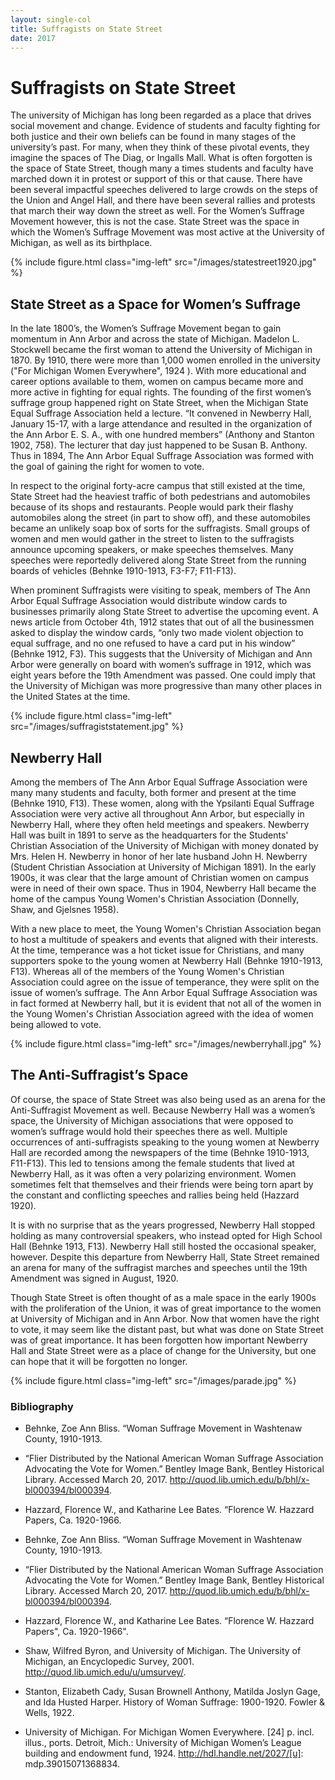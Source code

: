 ```yaml
---
layout: single-col
title: Suffragists on State Street
date: 2017
---
```


# Suffragists on State Street

The university of Michigan has long been regarded as a place that drives social movement and change. Evidence of students and faculty fighting for both justice and their own beliefs can be found in many stages of the university’s past. For many, when they think of these pivotal events, they imagine the spaces of The Diag, or Ingalls Mall. What is often forgotten is the space of State Street, though many a times students and faculty have marched down it in protest or support of this or that cause. There have been several impactful speeches delivered to large crowds on the steps of the Union and Angel Hall, and there have been several rallies and protests that march their way down the street as well. For the Women’s Suffrage Movement however, this is not the case. State Street was the space in which the Women’s Suffrage Movement was most active at the University of Michigan, as well as its birthplace.

{% include figure.html class="img-left" src="/images/statestreet1920.jpg" %}

## State Street as a Space for Women’s Suffrage

In the late 1800’s, the Women’s Suffrage Movement began to gain momentum in Ann Arbor and across the state of Michigan. Madelon L. Stockwell became the first woman to attend the University of Michigan in 1870. By 1910, there were more than 1,000 women enrolled in the university ("For Michigan Women Everywhere", 1924 ). With more educational and career options available to them, women on campus became more and more active in fighting for equal rights. The founding of the first women’s suffrage group happened right on State Street, when the Michigan State Equal Suffrage Association held a lecture. “It convened in Newberry Hall, January 15-17, with a large attendance and resulted in the organization of the Ann Arbor E. S. A., with one hundred members” (Anthony and Stanton 1902, 758). The lecturer that day just happened to be Susan B. Anthony. Thus in 1894, The Ann Arbor Equal Suffrage Association was formed with the goal of gaining the right for women to vote.

In respect to the original forty-acre campus that still existed at the time, State Street had the heaviest traffic of both pedestrians and automobiles because of its shops and restaurants. People would park their flashy automobiles along the street (in part to show off), and these automobiles became an unlikely soap box of sorts for the suffragists. Small groups of women and men would gather in the street to listen to the suffragists announce upcoming speakers, or make speeches themselves. Many speeches were reportedly delivered along State Street from the running boards of vehicles (Behnke 1910-1913, F3-F7; F11-F13).

When prominent Suffragists were visiting to speak, members of The Ann Arbor Equal Suffrage Association would distribute window cards to businesses primarily along State Street to advertise the upcoming event. A news article from October 4th, 1912 states that out of all the businessmen asked to display the window cards, “only two made violent objection to equal suffrage, and no one refused to have a card put in his window” (Behnke 1912, F3). This suggests that the University of Michigan and Ann Arbor were generally on board with women’s suffrage in 1912, which was eight years before the 19th Amendment was passed. One could imply that the University of Michigan was more progressive than many other places in the United States at the time.

{% include figure.html class="img-left" src="/images/suffragiststatement.jpg" %}

## Newberry Hall

Among the members of The Ann Arbor Equal Suffrage Association were many many students and faculty, both former and present at the time (Behnke 1910, F13). These women, along with the Ypsilanti Equal Suffrage Association were very active all throughout Ann Arbor, but especially in Newberry Hall, where they often held meetings and speakers. Newberry Hall was built in 1891 to serve as the headquarters for the Students' Christian Association of the University of Michigan with money donated by Mrs. Helen H. Newberry in honor of her late husband John H. Newberry (Student Christian Association at University of Michigan 1891). In the early 1900s, it was clear that the large amount of Christian women on campus were in need of their own space. Thus in 1904, Newberry Hall became the home of the campus Young Women's Christian Association (Donnelly, Shaw, and Gjelsnes 1958).

With a new place to meet, the Young Women's Christian Association began to host a multitude of speakers and events that aligned with their interests. At the time, temperance was a hot ticket issue for Christians, and many supporters spoke to the young women at Newberry Hall (Behnke 1910-1913, F13). Whereas all of the members of the Young Women's Christian Association could agree on the issue of temperance, they were split on the issue of women’s suffrage. The Ann Arbor Equal Suffrage Association was in fact formed at Newberry hall, but it is evident that not all of the women in the Young Women's Christian Association agreed with the idea of women being allowed to vote.

{% include figure.html class="img-left" src="/images/newberryhall.jpg" %}

## The Anti-Suffragist’s Space

Of course, the space of State Street was also being used as an arena for the Anti-Suffragist Movement as well.  Because Newberry Hall was a women’s space, the University of Michigan associations that were opposed to women’s suffrage would hold their speeches there as well. Multiple occurrences of anti-suffragists speaking to the young women at Newberry Hall are recorded among the newspapers of the time (Behnke 1910-1913, F11-F13). This led to tensions among the female students that lived at Newberry Hall, as it was often a very polarizing environment. Women sometimes felt that themselves and their friends were being torn apart by the constant and conflicting speeches and rallies being held (Hazzard 1920).  

It is with no surprise that as the years progressed, Newberry Hall stopped holding as many controversial speakers, who instead opted for High School Hall (Behnke 1913, F13). Newberry Hall still hosted the occasional speaker, however. Despite this departure from Newberry Hall, State Street remained an arena for many of the suffragist marches and speeches until the 19th Amendment was signed in August, 1920.

Though State Street is often thought of as a male space in the early 1900s with the proliferation of the Union, it was of great importance to the women at University of Michigan and in Ann Arbor. Now that women have the right to vote, it may seem like the distant past, but what was done on State Street was of great importance. It has been forgotten how important Newberry Hall and State Street were as a place of change for the University, but one can hope that it will be forgotten no longer.

{% include figure.html class="img-left" src="/images/parade.jpg" %}

### Bibliography

- Behnke, Zoe Ann Bliss. “Woman Suffrage Movement in Washtenaw County, 1910-1913.

- “Flier Distributed by the National American Woman Suffrage Association Advocating the Vote for Women.” Bentley Image Bank, Bentley Historical Library. Accessed March 20, 2017. http://quod.lib.umich.edu/b/bhl/x-bl000394/bl000394.

- Hazzard, Florence W., and Katharine Lee Bates. “Florence W. Hazzard Papers, Ca. 1920-1966.

- Behnke, Zoe Ann Bliss. “Woman Suffrage Movement in Washtenaw County, 1910-1913.

- “Flier Distributed by the National American Woman Suffrage Association Advocating the Vote for Women.” Bentley Image Bank, Bentley Historical Library. Accessed March 20, 2017. http://quod.lib.umich.edu/b/bhl/x-bl000394/bl000394.

- Hazzard, Florence W., and Katharine Lee Bates. “Florence W. Hazzard Papers", Ca. 1920-1966".

- Shaw, Wilfred Byron, and University of Michigan. The University of Michigan, an Encyclopedic Survey, 2001. http://quod.lib.umich.edu/u/umsurvey/.

- Stanton, Elizabeth Cady, Susan Brownell Anthony, Matilda Joslyn Gage, and Ida Husted Harper. History of Woman Suffrage: 1900-1920. Fowler & Wells, 1922.

- University of Michigan. For Michigan Women Everywhere. [24] p. incl. illus., ports. Detroit, Mich.: University of Michigan Women’s League building and endowment fund, 1924. http://hdl.handle.net/2027/[u]: mdp.39015071368834.
